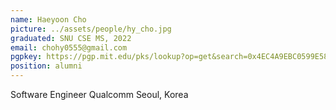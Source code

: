 ```yaml
---
name: Haeyoon Cho
picture: ../assets/people/hy_cho.jpg
graduated: SNU CSE MS, 2022
email: chohy0555@gmail.com
pgpkey: https://pgp.mit.edu/pks/lookup?op=get&search=0x4EC4A9EBC0599E58
position: alumni
---
```

Software Engineer
Qualcomm
Seoul, Korea
